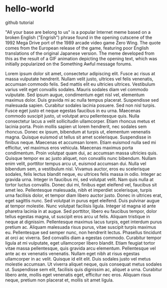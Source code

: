 # hello-world
github tutorial

"All your base are belong to us" is a popular Internet meme based on a broken English ("Engrish") phrase found in the opening cutscene of the 1992 Mega Drive port of the 1989 arcade video game Zero Wing.
The quote comes from the European release of the game, featuring poor English translations of the original Japanese version. 
The meme developed from this as the result of a GIF animation depicting the opening text, which was initially popularized on the Something Awful message forums.

Lorem ipsum dolor sit amet, consectetur adipiscing elit. Fusce ac risus at massa vulputate hendrerit. Nullam velit justo, ultrices vel felis venenatis, accumsan commodo felis. Sed mattis elit eu ultricies ultrices. Vestibulum varius velit eget convallis sodales. Mauris sodales diam vel commodo vulputate. Sed ipsum augue, condimentum eget nisl vel, elementum maximus dolor. Duis gravida mi ac nulla tempus placerat. Suspendisse sed malesuada sapien. Curabitur sodales lacinia posuere. 
Sed non nisl turpis. Fusce eget justo et neque egestas faucibus in eu urna. Maecenas commodo suscipit justo, ut volutpat arcu pellentesque quis. Nulla consectetur lacus a velit sollicitudin ullamcorper. Etiam rhoncus metus et lacinia porta. Proin mollis sapien ut lorem hendrerit, nec sodales sem rhoncus. Donec ex ipsum, bibendum at turpis ut, elementum venenatis magna. Quisque euismod ut tellus sit amet scelerisque. Suspendisse in finibus neque. Maecenas et accumsan lorem. Etiam euismod nulla sed mi efficitur, vel maximus eros vehicula. Maecenas maximus porta condimentum. Proin volutpat quam dui, ac accumsan massa ultricies quis. Quisque tempor ex ac justo aliquet, non convallis nunc bibendum. Nullam enim velit, porttitor tempus arcu ut, euismod accumsan dui. 
Nulla vel bibendum sem, a vestibulum nisl. Vivamus auctor, eros eu scelerisque sodales, felis lectus blandit neque, eu ultrices felis massa in odio. Integer ac gravida urna. Integer in faucibus mi, sed volutpat velit. Nam quis nulla at tortor luctus convallis. Donec dui mi, finibus eget eleifend vel, faucibus sit amet leo. Pellentesque malesuada, nibh et imperdiet scelerisque, turpis urna facilisis dolor, et tempor diam libero auctor justo. Donec in ultrices erat, eget sagittis nunc. Sed volutpat in purus eget eleifend. Duis pulvinar augue at tempor molestie. 
Nunc volutpat facilisis ligula. Integer id magna id ante pharetra lacinia in at augue. Sed porttitor, libero eu faucibus tempor, dolor tellus egestas magna, ut suscipit eros arcu ut felis. Aliquam tristique in neque at dignissim. Pellentesque maximus lacus turpis, eget interdum purus pretium ac. Aliquam malesuada risus purus, vitae suscipit turpis maximus eu. Pellentesque sed semper nunc, non hendrerit lectus. Phasellus tincidunt at orci ac viverra. Sed convallis diam a egestas commodo. 
Curabitur tempor ligula at mi vulputate, eget ullamcorper libero blandit. Etiam feugiat tortor vitae massa pellentesque, quis gravida arcu elementum. Pellentesque vel ante ac ex venenatis venenatis. Nullam eget nibh at risus egestas ullamcorper in ac velit. Quisque id elit elit. Duis sodales justo vel metus molestie accumsan. Ut viverra aliquet neque, quis consequat metus sodales ut. Suspendisse sem elit, facilisis quis dignissim ac, aliquet a urna. Curabitur libero ante, mollis eget venenatis eget, efficitur nec eros. Aliquam risus neque, pretium non placerat et, mollis sit amet ligula. 
